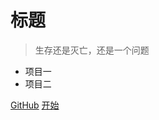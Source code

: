 # 标题

> 生存还是灭亡，还是一个问题

- 项目一
- 项目二

[GitHub](https://github.com/Huauauaa/martin-journal)
[开始](zh-cn/README)
